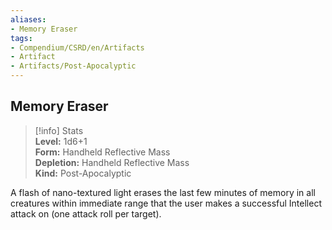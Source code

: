 ```yaml
---
aliases:
- Memory Eraser
tags:
- Compendium/CSRD/en/Artifacts
- Artifact
- Artifacts/Post-Apocalyptic
---
```


  
## Memory Eraser  
>[!info] Stats  
> **Level:** 1d6+1  
> **Form:** Handheld Reflective Mass  
> **Depletion:** Handheld Reflective Mass  
> **Kind:** Post-Apocalyptic
  
A flash of nano-textured light erases the last few minutes of memory in all creatures within immediate range that the user makes a successful Intellect attack on (one attack roll per target).